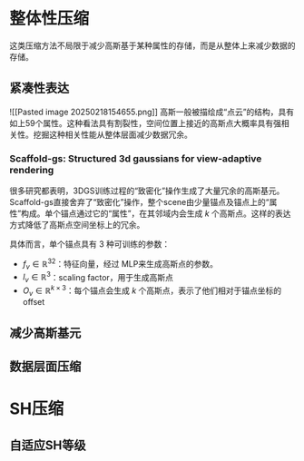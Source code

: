 # 整体性压缩
这类压缩方法不局限于减少高斯基于某种属性的存储，而是从整体上来减少数据的存储。
## 紧凑性表达
![[Pasted image 20250218154655.png]]
高斯一般被描绘成“点云”的结构，具有如上59个属性。这种看法具有割裂性，空间位置上接近的高斯点大概率具有强相关性。挖掘这种相关性能从整体层面减少数据冗余。
### Scaffold-gs: Structured 3d gaussians for view-adaptive rendering
很多研究都表明，3DGS训练过程的“致密化”操作生成了大量冗余的高斯基元。Scaffold-gs直接舍弃了“致密化”操作，整个scene由少量锚点及锚点上的“属性”构成。单个锚点通过它的“属性”，在其邻域内会生成 $k$ 个高斯点。这样的表达方式降低了高斯点空间坐标上的冗余。

具体而言，单个锚点具有 3 种可训练的参数：
- $f_{v}\in \mathbb{R}^{32}$：特征向量，经过 MLP来生成高斯点的参数。
- $l_{v}\in \mathbb{R}^{3}$：scaling factor，用于生成高斯点
- $\mathbf{}{O}_{v}\in \mathbb{R}^{k\times 3}$：每个锚点会生成 $k$ 个高斯点，表示了他们相对于锚点坐标的 offset


## 减少高斯基元
## 数据层面压缩

# SH压缩
## 自适应SH等级
